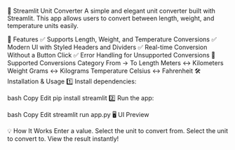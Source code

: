 🔄 Streamlit Unit Converter
A simple and elegant unit converter built with Streamlit. This app allows users to convert between length, weight, and temperature units easily.

🚀 Features
✅ Supports Length, Weight, and Temperature Conversions
✅ Modern UI with Styled Headers and Dividers
✅ Real-time Conversion Without a Button Click
✅ Error Handling for Unsupported Conversions
📌 Supported Conversions
Category	From → To
Length	Meters ↔ Kilometers
Weight	Grams ↔ Kilograms
Temperature	Celsius ↔ Fahrenheit
🛠 Installation & Usage
1️⃣ Install dependencies:

bash
Copy
Edit
pip install streamlit
2️⃣ Run the app:

bash
Copy
Edit
streamlit run app.py
🖥 UI Preview







💡 How It Works
Enter a value.
Select the unit to convert from.
Select the unit to convert to.
View the result instantly!
